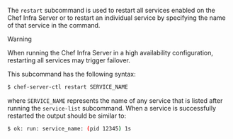 The `restart` subcommand is used to restart all services enabled on the
Chef Infra Server or to restart an individual service by specifying the
name of that service in the command.

<div class="admonition-warning">

<p class="admonition-warning-title">Warning</p>

<div class="admonition-warning-text">

When running the Chef Infra Server in a high availability configuration,
restarting all services may trigger failover.



</div>

</div>

This subcommand has the following syntax:

``` bash
$ chef-server-ctl restart SERVICE_NAME
```

where `SERVICE_NAME` represents the name of any service that is listed
after running the `service-list` subcommand. When a service is
successfully restarted the output should be similar to:

``` bash
$ ok: run: service_name: (pid 12345) 1s
```